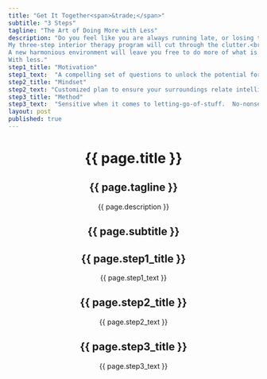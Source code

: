 ```yaml
---
title: "Get It Together<span>&trade;</span>"
subtitle: "3 Steps"
tagline: "The Art of Doing More with Less"
description: "Do you feel like you are always running late, or losing things? Are you reluctant to ask people over because you are tired of shutting the door on an ever increasing amount of stuff?<br><br>
My three-step interior therapy program will cut through the clutter.<br><br>
A new harmonious environment will leave you free to do more of what is important to you.<br><br>
With less."
step1_title: "Motivation"
step1_text:  "A compelling set of questions to unlock the potential for your living/workspace"
step2_title: "Mindset"
step2_text: "Customized plan to ensure your surroundings relate intelligently to who you are"
step3_title: "Method"
step3_text:  "Sensitive when it comes to letting-go-of-stuff.  No-nonsense getting you organized"
layout: post
published: true
---
```

<header id="header" class="intro container-fluid">
	<div class="intro-body row">
		<div class="col-sm-5 col-sm-offset-1">
			<div class="brand title"><h1>{{ page.title }}</h1></div>
			<div class="tagline"><h2>{{ page.tagline }}</h2></div>
			<div class="row">
				<div class="col-sm-10 description">{{ page.description }}
					<a href="#testamonials" class="btn btn-circle page-scroll">
					<i class="fa fa-angle-double-down animated"></i>
					</a>
				</div>
			</div>
		</div>
		<div class="col-sm-4 col-sm-offset-2">
			<div class="row">
				<div class="steps">
					<div class="col-md-11 col-md-offset-0 col-lg-6 col-lg-offset-2 subtitle"><h2>{{ page.subtitle }}</h2></div>
					<div class="row">
						<div class="col-sm-3 col-sm-offset-6 step1"><h2>{{ page.step1_title }}</h2><p>{{ page.step1_text }}</p></div>
					</div>
					<div class="row">
						<div class="col-sm-3 col-sm-offset-4 step2"><h2>{{ page.step2_title }}</h2><p>{{ page.step2_text }}</p></div>
					</div>
					<div class="row">
						<div class="col-sm-3 col-sm-offset-2 step3"><h2>{{ page.step3_title }}</h2><p>{{ page.step3_text }}</p></div>
					</div>
				</div>
			</div>
		</div>
	</div>
</header>
